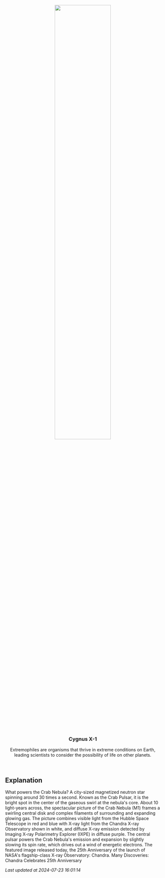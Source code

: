 <p align='center'>
    <img src='https://apod.nasa.gov/apod/image/2407/Crab_MultiChandra_960.jpg' width='60%' />
    <h3 align="center">Cygnus X-1</h3>
    <p align="center">Extremophiles are organisms that thrive in extreme conditions on Earth, leading scientists to consider the possibility of life on other planets.</p>
</p>
<br/>

Explanation
--
What powers the Crab Nebula? A city-sized magnetized neutron star spinning around 30 times a second. Known as the Crab Pulsar, it is the bright spot in the center of the gaseous swirl at the nebula's core.  About 10 light-years across, the spectacular picture of the Crab Nebula (M1) frames a swirling central disk and complex filaments of surrounding and expanding glowing gas. The picture combines visible light from the Hubble Space Telescope in red and blue with X-ray light from the Chandra X-ray Observatory shown in white, and diffuse X-ray emission detected by Imaging X-ray Polarimetry Explorer (IXPE) in diffuse purple.  The central pulsar powers the Crab Nebula's emission and expansion by slightly slowing its spin rate, which drives out a wind of energetic electrons.  The featured image released today, the 25th Anniversary of the launch of NASA's flagship-class X-ray Observatory: Chandra.    Many Discoveries: Chandra Celebrates 25th Anniversary


*Last updated at 2024-07-23 16:01:14*
